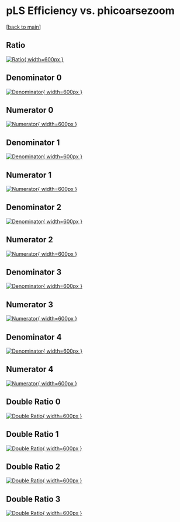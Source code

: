 # pLS Efficiency vs. phicoarsezoom

[[back to main](./)]



## Ratio

[![Ratio](../mtv/var/pLS_vtr_13_-1_eff_phicoarsezoom.png){ width=600px }](../mtv/var/pLS_vtr_13_-1_eff_phicoarsezoom.pdf)

## Denominator 0

[![Denominator](../mtv/den/pLS_vtr_13_-1_eff_phicoarsezoom_den0.png){ width=600px }](../mtv/den/pLS_vtr_13_-1_eff_phicoarsezoom_den0.pdf)

## Numerator 0

[![Numerator](../mtv/num/pLS_vtr_13_-1_eff_phicoarsezoom_num0.png){ width=600px }](../mtv/num/pLS_vtr_13_-1_eff_phicoarsezoom_num0.pdf)

## Denominator 1

[![Denominator](../mtv/den/pLS_vtr_13_-1_eff_phicoarsezoom_den1.png){ width=600px }](../mtv/den/pLS_vtr_13_-1_eff_phicoarsezoom_den1.pdf)

## Numerator 1

[![Numerator](../mtv/num/pLS_vtr_13_-1_eff_phicoarsezoom_num1.png){ width=600px }](../mtv/num/pLS_vtr_13_-1_eff_phicoarsezoom_num1.pdf)

## Denominator 2

[![Denominator](../mtv/den/pLS_vtr_13_-1_eff_phicoarsezoom_den2.png){ width=600px }](../mtv/den/pLS_vtr_13_-1_eff_phicoarsezoom_den2.pdf)

## Numerator 2

[![Numerator](../mtv/num/pLS_vtr_13_-1_eff_phicoarsezoom_num2.png){ width=600px }](../mtv/num/pLS_vtr_13_-1_eff_phicoarsezoom_num2.pdf)

## Denominator 3

[![Denominator](../mtv/den/pLS_vtr_13_-1_eff_phicoarsezoom_den3.png){ width=600px }](../mtv/den/pLS_vtr_13_-1_eff_phicoarsezoom_den3.pdf)

## Numerator 3

[![Numerator](../mtv/num/pLS_vtr_13_-1_eff_phicoarsezoom_num3.png){ width=600px }](../mtv/num/pLS_vtr_13_-1_eff_phicoarsezoom_num3.pdf)

## Denominator 4

[![Denominator](../mtv/den/pLS_vtr_13_-1_eff_phicoarsezoom_den4.png){ width=600px }](../mtv/den/pLS_vtr_13_-1_eff_phicoarsezoom_den4.pdf)

## Numerator 4

[![Numerator](../mtv/num/pLS_vtr_13_-1_eff_phicoarsezoom_num4.png){ width=600px }](../mtv/num/pLS_vtr_13_-1_eff_phicoarsezoom_num4.pdf)

## Double Ratio 0

[![Double Ratio](../mtv/ratio/pLS_vtr_13_-1_eff_phicoarsezoom_ratio0.png){ width=600px }](../mtv/ratio/pLS_vtr_13_-1_eff_phicoarsezoom_ratio0.pdf)

## Double Ratio 1

[![Double Ratio](../mtv/ratio/pLS_vtr_13_-1_eff_phicoarsezoom_ratio1.png){ width=600px }](../mtv/ratio/pLS_vtr_13_-1_eff_phicoarsezoom_ratio1.pdf)

## Double Ratio 2

[![Double Ratio](../mtv/ratio/pLS_vtr_13_-1_eff_phicoarsezoom_ratio2.png){ width=600px }](../mtv/ratio/pLS_vtr_13_-1_eff_phicoarsezoom_ratio2.pdf)

## Double Ratio 3

[![Double Ratio](../mtv/ratio/pLS_vtr_13_-1_eff_phicoarsezoom_ratio3.png){ width=600px }](../mtv/ratio/pLS_vtr_13_-1_eff_phicoarsezoom_ratio3.pdf)

